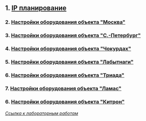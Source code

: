 ## 1. [IP планирование](ipplan/README.md)
### 2. [Настройки оборудования объекта "Москва"](config/moscow/)
### 3. [Настройки оборудования объекта "С.-Петербург"](config/spet/)
### 4. [Настройки оборудования объекта "Чокурдах"](config/chokurdakh/)
### 5. [Настройки оборудования объекта "Лабытнаги"](config/labitnagi/)
### 6. [Настройки оборудования объекта "Триада"](config/triada/)
### 7. [Настройки оборудования объекта "Ламас"](config/lamas/)
### 6. [Настройки оборудования объекта "Китрон"](config/kitron/)   

###### [Ссылка к лабораторным работам](/README.md#)  

